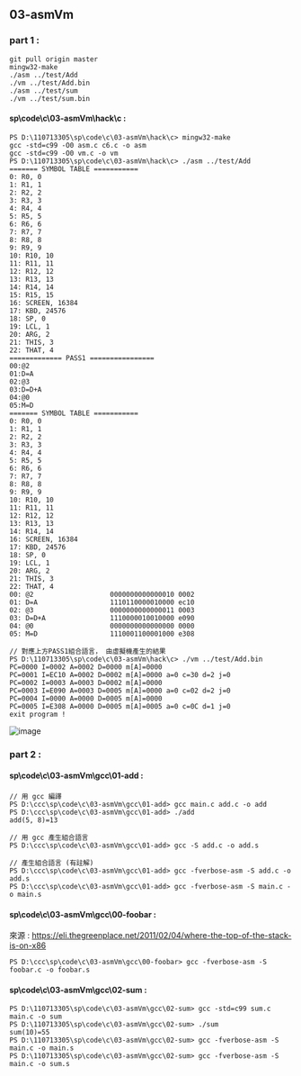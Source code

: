 ## 03-asmVm
### part 1 :
```
git pull origin master
mingw32-make
./asm ../test/Add
./vm ../test/Add.bin
./asm ../test/sum
./vm ../test/sum.bin
```

#### sp\code\c\03-asmVm\hack\c :

```
PS D:\110713305\sp\code\c\03-asmVm\hack\c> mingw32-make
gcc -std=c99 -O0 asm.c c6.c -o asm
gcc -std=c99 -O0 vm.c -o vm
PS D:\110713305\sp\code\c\03-asmVm\hack\c> ./asm ../test/Add
======= SYMBOL TABLE ===========
0: R0, 0
1: R1, 1
2: R2, 2
3: R3, 3
4: R4, 4
5: R5, 5
6: R6, 6
7: R7, 7
8: R8, 8
9: R9, 9
10: R10, 10
11: R11, 11
12: R12, 12
13: R13, 13
14: R14, 14
15: R15, 15
16: SCREEN, 16384
17: KBD, 24576
18: SP, 0
19: LCL, 1
20: ARG, 2
21: THIS, 3
22: THAT, 4
============= PASS1 ================
00:@2
01:D=A
02:@3
03:D=D+A
04:@0
05:M=D
======= SYMBOL TABLE ===========
0: R0, 0
1: R1, 1
2: R2, 2
3: R3, 3
4: R4, 4
5: R5, 5
6: R6, 6
7: R7, 7
8: R8, 8
9: R9, 9
10: R10, 10
11: R11, 11
12: R12, 12
13: R13, 13
14: R14, 14
16: SCREEN, 16384
17: KBD, 24576
18: SP, 0
19: LCL, 1
20: ARG, 2
21: THIS, 3
22: THAT, 4
00: @2                   0000000000000010 0002
01: D=A                  1110110000010000 ec10
02: @3                   0000000000000011 0003
03: D=D+A                1110000010010000 e090
04: @0                   0000000000000000 0000
05: M=D                  1110001100001000 e308
```
```
// 對應上方PASS1組合語言， 由虛擬機產生的結果
PS D:\110713305\sp\code\c\03-asmVm\hack\c> ./vm ../test/Add.bin
PC=0000 I=0002 A=0002 D=0000 m[A]=0000
PC=0001 I=EC10 A=0002 D=0002 m[A]=0000 a=0 c=30 d=2 j=0
PC=0002 I=0003 A=0003 D=0002 m[A]=0000
PC=0003 I=E090 A=0003 D=0005 m[A]=0000 a=0 c=02 d=2 j=0
PC=0004 I=0000 A=0000 D=0005 m[A]=0000
PC=0005 I=E308 A=0000 D=0005 m[A]=0005 a=0 c=0C d=1 j=0
exit program !
```

![image](https://scontent.fkhh1-2.fna.fbcdn.net/v/t1.0-9/92523145_10157915162531893_6576188808188919808_n.jpg?_nc_cat=108&_nc_sid=1480c5&_nc_ohc=fqWf1on86g4AX8xqcrw&_nc_ht=scontent.fkhh1-2.fna&oh=84a14845a6ad6d98dc63adbf756217c8&oe=5EC3375C&dl=1)

### part 2 :

#### sp\code\c\03-asmVm\gcc\01-add :

```
// 用 gcc 編譯
PS D:\ccc\sp\code\c\03-asmVm\gcc\01-add> gcc main.c add.c -o add
PS D:\ccc\sp\code\c\03-asmVm\gcc\01-add> ./add
add(5, 8)=13

// 用 gcc 產生組合語言
PS D:\ccc\sp\code\c\03-asmVm\gcc\01-add> gcc -S add.c -o add.s
```

```
// 產生組合語言 (有註解)
PS D:\ccc\sp\code\c\03-asmVm\gcc\01-add> gcc -fverbose-asm -S add.c -o add.s
PS D:\ccc\sp\code\c\03-asmVm\gcc\01-add> gcc -fverbose-asm -S main.c -o main.s
```

#### sp\code\c\03-asmVm\gcc\00-foobar :

來源 : https://eli.thegreenplace.net/2011/02/04/where-the-top-of-the-stack-is-on-x86

```
PS D:\ccc\sp\code\c\03-asmVm\gcc\00-foobar> gcc -fverbose-asm -S foobar.c -o foobar.s
```

#### sp\code\c\03-asmVm\gcc\02-sum :

```
PS D:\110713305\sp\code\c\03-asmVm\gcc\02-sum> gcc -std=c99 sum.c main.c -o sum 
PS D:\110713305\sp\code\c\03-asmVm\gcc\02-sum> ./sum
sum(10)=55
PS D:\110713305\sp\code\c\03-asmVm\gcc\02-sum> gcc -fverbose-asm -S main.c -o main.s
PS D:\110713305\sp\code\c\03-asmVm\gcc\02-sum> gcc -fverbose-asm -S main.c -o sum.s 
```
